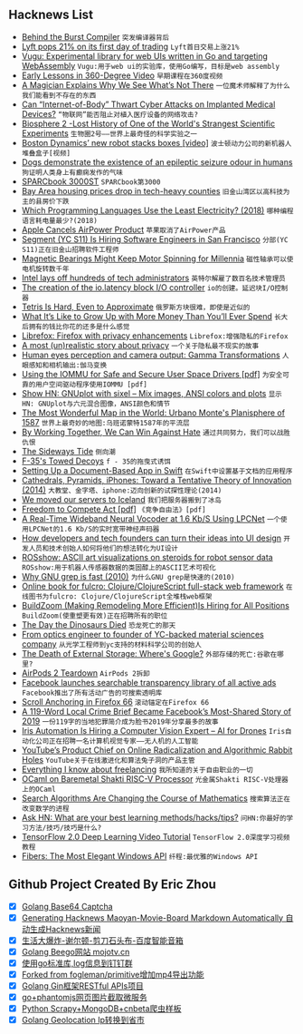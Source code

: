 ## Hacknews List


- [Behind the Burst Compiler](https://xoofx.com/blog/2019/03/28/behind-the-burst-compiler/)  `突发编译器背后`
- [Lyft pops 21% on its first day of trading](https://techcrunch.com/2019/03/29/lyft-nasdaq/)  `Lyft首日交易上涨21%`
- [Vugu: Experimental library for web UIs written in Go and targeting WebAssembly](https://github.com/vugu/vugu)  `Vugu:用于web ui的实验库，使用Go编写，目标是web assembly`
- [Early Lessons in 360-Degree Video](https://www.documentarysite.com/2019/03/11-early-lessons-in-360-degree-video/)  `早期课程在360度视频`
- [A Magician Explains Why We See What’s Not There](http://nautil.us/issue/70/variables/a-magician-explains-why-we-see-whats-not-there)  `一位魔术师解释了为什么我们能看到不存在的东西`
- [Can “Internet-of-Body” Thwart Cyber Attacks on Implanted Medical Devices?](https://spectrum.ieee.org/the-human-os/biomedical/devices/thwart-cyber-attacks-on-implanted-medical-devices)  `“物联网”能否阻止对植入医疗设备的网络攻击?`
- [Biosphere 2 -Lost History of One of the World&#39;s Strangest Scientific Experiments](https://www.nytimes.com/2019/03/29/sunday-review/biosphere-2-climate-change.html)  `生物圈2号——世界上最奇怪的科学实验之一`
- [Boston Dynamics’ new robot stacks boxes [video]](https://www.youtube.com/watch?v=5iV_hB08Uns)  `波士顿动力公司的新机器人堆叠盒子[视频]`
- [Dogs demonstrate the existence of an epileptic seizure odour in humans](https://www.nature.com/articles/s41598-019-40721-4)  `狗证明人类身上有癫痫发作的气味`
- [SPARCbook 3000ST](http://triosdevelopers.com/jason.eckert/blog/Entries/2019/3/14_SPARCbook_3000ST_-_The_coolest_90s_laptop.html)  `SPARCbook第3000`
- [Bay Area housing prices drop in tech-heavy counties](https://www.mercurynews.com/2019/03/28/bay-area-home-sales-dip-as-prices-continue-to-rise/)  `旧金山湾区以高科技为主的县房价下跌`
- [Which Programming Languages Use the Least Electricity? (2018)](https://thenewstack.io/which-programming-languages-use-the-least-electricity)  `哪种编程语言耗电量最少?(2018)`
- [Apple Cancels AirPower Product](https://techcrunch.com/2019/03/29/apple-cancels-airpower-product-citing-inability-to-meet-its-high-standards-for-hardware/)  `苹果取消了AirPower产品`
- [Segment (YC S11) Is Hiring Software Engineers in San Francisco](https://grnh.se/359eaa851)  `分部(YC S11)正在旧金山招聘软件工程师`
- [Magnetic Bearings Might Keep Motor Spinning for Millennia](https://hackaday.com/2019/03/25/magnetic-bearings-might-keep-this-motor-spinning-for-millennia/)  `磁性轴承可以使电机旋转数千年`
- [Intel lays off hundreds of tech administrators](https://www.oregonlive.com/silicon-forest/2019/03/intel-lays-off-hundreds-of-tech-administrators.html)  `英特尔解雇了数百名技术管理员`
- [The creation of the io.latency block I/O controller](https://lwn.net/Articles/782876/)  `io的创建。延迟块I/O控制器`
- [Tetris Is Hard, Even to Approximate](https://arxiv.org/abs/cs/0210020)  `俄罗斯方块很难，即使是近似的`
- [What It’s Like to Grow Up with More Money Than You’ll Ever Spend](https://www.thecut.com/2019/03/abigail-disney-has-more-money-than-shell-ever-spend.html)  `长大后拥有的钱比你花的还多是什么感觉`
- [Librefox: Firefox with privacy enhancements](https://github.com/intika/Librefox)  `Librefox:增强隐私的Firefox`
- [A most (un)realistic story about privacy](https://areknawo.com/the-most-unrealistic-story-about-privacy/)  `一个关于隐私最不现实的故事`
- [Human eyes perception and camera output: Gamma Transformations](https://theailearner.com/2019/01/26/power-law-gamma-transformations/)  `人眼感知和相机输出:伽马变换`
- [Using the IOMMU for Safe and Secure User Space Drivers [pdf]](https://www.net.in.tum.de/fileadmin/bibtex/publications/theses/2019-ixy-iommu.pdf)  `为安全可靠的用户空间驱动程序使用IOMMU [pdf]`
- [Show HN: GNUplot with sixel – Mix images, ANSI colors and plots](https://github.com/csdvrx/sixel-gnuplot)  `显示HN: GNUplot与六元混合图像，ANSI颜色和情节`
- [The Most Wonderful Map in the World: Urbano Monte&#39;s Planisphere of 1587](https://resobscura.blogspot.com/2019/03/the-most-wonderful-map-in-world.html)  `世界上最奇妙的地图:乌班诺蒙特1587年的平流层`
- [By Working Together, We Can Win Against Hate](https://instagram-press.com/blog/2019/03/29/by-working-together-we-can-win-against-hate/)  `通过共同努力，我们可以战胜仇恨`
- [The Sideways Tide](https://www.solipsys.co.uk/new/TheSidewaysTide.html)  `侧向潮`
- [F-35&#39;s Towed Decoys](https://www.thedrive.com/the-war-zone/27185/f-35s-most-sinister-capability-are-towed-decoys-that-unreel-from-inside-its-stealthy-skin)  `f - 35的拖曳式诱饵`
- [Setting Up a Document-Based App in Swift](https://talk.objc.io/episodes/S01E145-setting-up-a-document-based-app)  `在Swift中设置基于文档的应用程序`
- [Cathedrals, Pyramids, iPhones: Toward a Tentative Theory of Innovation (2014)](https://thefrailestthing.com/2014/09/26/cathedrals-pyramids-or-iphones-toward-a-very-tentative-theory-of-technological-innovation/)  `大教堂、金字塔、iphone:迈向创新的试探性理论(2014)`
- [We moved our servers to Iceland](https://blog.simpleanalytics.io/why-we-moved-our-servers-to-iceland)  `我们把服务器搬到了冰岛`
- [Freedom to Compete Act [pdf]](https://www.rubio.senate.gov/public/_cache/files/7563e7ae-ca85-423b-b3e8-b44ce3b4eb54/1DC3C59DB28D9D2D273ACEB3087742E4.the-freedom-to-compete-act.pdf)  `《竞争自由法》[pdf]`
- [A Real-Time Wideband Neural Vocoder at 1.6 Kb/S Using LPCNet](https://people.xiph.org/~jm/demo/lpcnet_codec/)  `一个使用LPCNet的1.6 Kb/S的实时宽带神经声码器`
- [How developers and tech founders can turn their ideas into UI design](https://www.simonmccade.com/blog/how-developers-and-tech-founders-can-turn-their-ideas-into-ui-design)  `开发人员和技术创始人如何将他们的想法转化为UI设计`
- [ROSshow: ASCII art visualizations on steroids for robot sensor data](https://www.github.com/dheera/rosshow)  `ROSshow:用于机器人传感器数据的类固醇上的ASCII艺术可视化`
- [Why GNU grep is fast (2010)](https://lists.freebsd.org/pipermail/freebsd-current/2010-August/019310.html)  `为什么GNU grep是快速的(2010)`
- [Online book for fulcro: Clojure/ClojureScript full-stack web framework](http://book.fulcrologic.com/)  `在线图书为fulcro: Clojure/ClojureScript全堆栈web框架`
- [BuildZoom (Making Remodeling More Efficient)Is Hiring for All Positions](https://jobs.lever.co/buildzoom)  `BuildZoom(使重塑更有效)正在招聘所有的职位`
- [The Day the Dinosaurs Died](https://www.newyorker.com/magazine/2019/04/08/the-day-the-dinosaurs-died)  `恐龙死亡的那天`
- [From optics engineer to founder of YC-backed material sciences company](https://elpha.com/posts/elc4128p/backed-by-the-department-of-energy-and-y-combinator-i-m-dr-whitney-gaynor-ceo-and-co-founder-of-sinovita-technologies-ama)  `从光学工程师到yc支持的材料科学公司的创始人`
- [The Death of External Storage: Where&#39;s Google?](https://commonsware.com/blog/2019/03/29/death-external-storage-where-google.html)  `外部存储的死亡:谷歌在哪里?`
- [AirPods 2 Teardown](https://www.ifixit.com/Teardown/AirPods&#43;2&#43;Teardown/121471)  `AirPods 2拆卸`
- [Facebook launches searchable transparency library of all active ads](https://www.facebook.com/ads/library/?active_status=all&amp;ad_type=political_and_issue_ads&amp;country=US)  `Facebook推出了所有活动广告的可搜索透明库`
- [Scroll Anchoring in Firefox 66](https://hacks.mozilla.org/2019/03/scroll-anchoring-in-firefox-66/)  `滚动锚定在Firefox 66`
- [A 119-Word Local Crime Brief Became Facebook’s Most-Shared Story of 2019](https://slate.com/technology/2019/03/facebook-most-viral-story-texas-child-predator.html)  `一份119字的当地犯罪简介成为脸书2019年分享最多的故事`
- [Iris Automation Is Hiring a Computer Vision Expert – AI for Drones](http://www.irisonboard.com/careers/)  `Iris自动化公司正在招聘一名计算机视觉专家——无人机的人工智能`
- [YouTube’s Product Chief on Online Radicalization and Algorithmic Rabbit Holes](https://www.nytimes.com/2019/03/29/technology/youtube-online-extremism.html)  `YouTube关于在线激进化和算法兔子洞的产品主管`
- [Everything I know about freelancing](https://andyadams.org/everything-i-know-about-freelancing/)  `我所知道的关于自由职业的一切`
- [OCaml on Baremetal Shakti RISC-V Processor](http://kcsrk.info/ocaml/riscv/shakti/2019/03/29/1400-ocaml-baremetal-shakti/)  `光金属Shakti RISC-V处理器上的OCaml`
- [Search Algorithms Are Changing the Course of Mathematics](http://nautil.us/issue/70/variables/how-search-algorithms-are-changing-the-course-of-mathematics)  `搜索算法正在改变数学的进程`
- [Ask HN: What are your best learning methods/hacks/tips?](item?id=19521129)  `问HN:你最好的学习方法/技巧/技巧是什么?`
- [TensorFlow 2.0 Deep Learning Video Tutorial](https://getbuzz.io/c/deep-learning-with-tensorflow-20/stories/Welcome-video-Introduction-to-Tensorflow-20-7000645160)  `TensorFlow 2.0深度学习视频教程`
- [Fibers: The Most Elegant Windows API](https://nullprogram.com/blog/2019/03/28/)  `纤程:最优雅的Windows API`

## Github Project Created By Eric Zhou

- [x] [Golang Base64 Captcha](https://github.com/mojocn/base64Captcha)
- [x] [Generating Hacknews Maoyan-Movie-Board Markdown Automatically 自动生成Hacknews新闻](https://github.com/dejavuzhou/md-genie)
- [x] [生活大爆炸-谢尔顿-剪刀石头布-百度智能音箱](https://github.com/mojocn/dueros-bang-game)
- [x] [Golang Beego网站 mojotv.cn](https://github.com/mojocn/www.mojotv.cn)
- [x] [使用go标准库,log信息到钉钉群](https://github.com/mojocn/dooger)
- [x] [Forked from fogleman/primitive增加mp4导出功能](https://github.com/mojocn/primitive)
- [x] [Golang Gin框架RESTful APIs项目](https://github.com/JJJJJJJerk/ezier-golang-web-api-framework)
- [x] [go+phantomjs网页图片截取微服务](https://github.com/mojocn/screen_shot)
- [x] [Python Scrapy+MongoDB+cnbeta爬虫样板](https://github.com/mojocn/scrapy_mongodb_boilerplate_cnbeta)
- [x] [Golang Geolocation Ip转换到省市](https://github.com/mojocn/ip2location)